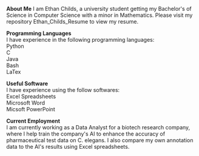 **About Me**
I am Ethan Childs, a university student getting my Bachelor's of Science in Computer Science with a minor in Mathematics. Please visit my repository Ethan_Childs_Resume to view my resume.

**Programming Languages** <br>
I have experience in the following programming languages: <br>
Python <br>
C <br>
Java <br>
Bash <br>
LaTex <br>

**Useful Software** <br>
I have experience using the follow softwares: <br>
Excel Spreadsheets <br>
Microsoft Word <br> 
Micsoft PowerPoint <br>

**Current Employment** <br>
I am currently working as a Data Analyst for a biotech research company, where I help train the company's AI to enhance the accuracy of pharmaceutical test data on C. elegans. I also compare my own annotation data to the AI's results using Excel spreadsheets.


<!---
Ethan-Childs/Ethan-Childs is a ✨ special ✨ repository because its `README.md` (this file) appears on your GitHub profile.
You can click the Preview link to take a look at your changes.
--->
